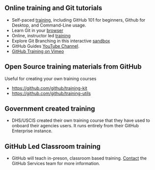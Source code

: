 ## Online training and Git tutorials
* Self-paced [training](https://github.github.io/on-demand), including GitHub 101 for beginners, Github for Desktop, and Command-Line usage.
* Learn Git in your [browser](https://try.github.io/)
* Online, instructor led [training](https://services.github.com/training/)
* Explore Git Branching in this interactive [sandbox](http://learngitbranching.js.org/)
* GitHub Guides [YouTube Channel](https://www.youtube.com/c/githubguides). 
* [GitHub Training on Vimeo](https://vimeo.com/channels/797771)

## Open Source training materials from GitHub
Useful for creating your own training courses
* https://github.com/github/training-kit
* https://github.com/github/training-utils

## Government created training
* DHS/USCIS created their own training course that they have used to onboard their agencies users. It runs entirely from their GitHub Enterprise instance.

## GitHub Led Classroom training
* GitHub will teach in-preson, classroom based training. [Contact](https://services.github.com/contact/) the GitHub Services team for more information.
